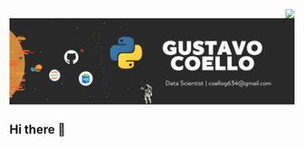 <img align = "right" src="https://visitor-badge.laobi.icu/badge?page_id=Gustavocoello.visitor-badge"> 

<p align=center><img src=https://raw.githubusercontent.com/Gustavocoello/Gustavocoello/main/jpg/Github%20Banner.png></p>

## Hi there 👋



<!--
**Gustavocoello/Gustavocoello** is a ✨ _special_ ✨ repository because its `README.md` (this file) appears on your GitHub profile.

Here are some ideas to get you started:

- 🔭 I’m currently working on ...
- 🌱 I’m currently learning ...
- 👯 I’m looking to collaborate on ...
- 🤔 I’m looking for help with ...
- 💬 Ask me about ...
- 📫 How to reach me: ...
- 😄 Pronouns: ...
- ⚡ Fun fact: ...
-->
